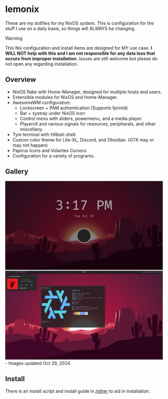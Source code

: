 # lemonix

These are my dotfiles for my NixOS system. This is configuration for the stuff I use on a daily basis, so things will ALWAYS be changing.

> [!WARNING]
> This Nix configuration and install items are designed for MY use case. <b>I WILL NOT help with this and I am not responsible for any data loss that occurs from improper installation.</b> Issues are still welcome but please do not open any regarding installation.

## Overview
- NixOS flake with Home-Manager, designed for multiple hosts and users.
- Extensible modules for NixOS and Home-Manager.
- AwesomeWM configuration:
  - Lockscreen + PAM authentication (Supports fprintd)
  - Bar + systray under NixOS icon
  - Control menu with sliders, powermenu, and a media player.
  - Playerctl and various signals for resources, peripherals, and other miscellany.
- Tym terminal with Hilbish shell.
- Custom color theme for Lite-XL, Discord, and Obsidian. (GTK may or may not happen)
- Papirus Icons and Volantes Cursors.
- Configuration for a variety of programs.

## Gallery
<img src="other/Desktop-lock.png">
<img src="other/Desktop-1.png">
- Images updated Oct 29, 2024.

## Install
There is an install script and install guide in [/other](https://github.com/passivelemon/lemonix/tree/master/other) to aid in installation.


